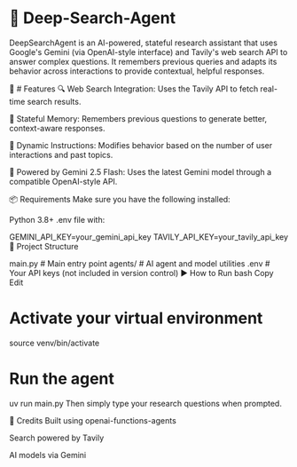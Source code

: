 # 🤖 Deep-Search-Agent

DeepSearchAgent is an AI-powered, stateful research assistant that uses Google's Gemini (via OpenAI-style interface) and Tavily's web search API to answer complex questions. It remembers previous queries and adapts its behavior across interactions to provide contextual, helpful responses.

🚀 # Features
🔍 Web Search Integration: Uses the Tavily API to fetch real-time search results.

🧠 Stateful Memory: Remembers previous questions to generate better, context-aware responses.

🤝 Dynamic Instructions: Modifies behavior based on the number of user interactions and past topics.

🔧 Powered by Gemini 2.5 Flash: Uses the latest Gemini model through a compatible OpenAI-style API.

📦 Requirements
Make sure you have the following installed:

Python 3.8+
.env file with:

GEMINI_API_KEY=your_gemini_api_key
TAVILY_API_KEY=your_tavily_api_key
📂 Project Structure

main.py                # Main entry point
agents/                # AI agent and model utilities
.env                   # Your API keys (not included in version control)
▶️ How to Run
bash
Copy
Edit
# Activate your virtual environment
source venv/bin/activate

# Run the agent
uv run main.py
Then simply type your research questions when prompted.

📘 Credits
Built using openai-functions-agents

Search powered by Tavily

AI models via Gemini

